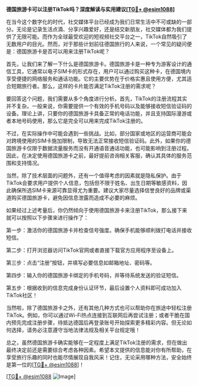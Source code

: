 **德国旅游卡可以注册TikTok吗？深度解读与实用建议[[TG💪+ @esim1088](https://t.me/s/esim1088)]**

在当今这个数字化的时代，社交媒体平台已经成为我们日常生活中不可或缺的一部分。无论是记录生活点滴、分享兴趣爱好，还是结交新朋友，社交媒体都为我们提供了无限可能。而作为全球最受欢迎的短视频社交平台之一，TikTok自然吸引了无数用户的目光。然而，对于那些计划前往德国旅行的人来说，一个常见的疑问便是：德国旅游卡是否可以用来注册TikTok呢？

首先，让我们来了解一下什么是德国旅游卡。德国旅游卡是一种专为游客设计的通信工具，它通常以电子SIM卡的形式存在，用户可以通过购买这种卡，在德国境内享受便捷的网络服务和通话功能。它的主要优势在于价格实惠且使用方便，尤其适合短期旅行者。那么，这样的卡片能否满足TikTok注册的需求呢？

要回答这个问题，我们需要从多个角度进行分析。首先，TikTok的注册流程其实并不复杂。一般来说，你需要提供一个有效的手机号码以及能够接收短信验证码的设备。理论上讲，只要你的德国旅游卡具备正常的电话功能，并且支持国际漫游或者本地号码使用，那么它是完全可以用来完成TikTok注册的。

不过，在实际操作中可能会遇到一些挑战。比如，部分国家或地区的运营商可能会对跨境使用的SIM卡施加限制，导致无法正常接收短信验证码。此外，如果你的德国旅游卡仅限于数据流量服务而没有开通语音通话功能，也可能影响到注册过程。因此，在决定使用德国旅游卡之前，最好提前咨询相关客服，确认其具体的服务范围和支持情况。

当然，除了技术层面的问题外，还有一个值得考虑的因素就是隐私保护。由于TikTok会要求用户提供个人信息，包括但不限于姓名、出生日期等敏感资料，因此确保所选SIM卡来源可靠显得尤为重要。建议大家尽量选择信誉良好的品牌或渠道购买德国旅游卡，避免因信息泄露而造成不必要的麻烦。

如果经过上述考量后，你仍然倾向于使用德国旅游卡来注册TikTok，那么接下来就可以按照以下步骤来进行操作了：

第一步：激活你的德国旅游卡并检查信号强度。确保手机能够顺利拨打电话并接收短信。

第二步：打开浏览器访问TikTok官网或者直接下载官方应用程序至设备上。

第三步：点击“注册”按钮，并填写必要信息如邮箱地址、密码等。

第四步：输入你的德国旅游卡绑定的手机号码，并等待系统发送的验证短信。

第五步：根据收到的信息完成身份认证环节，最后设置个人资料即可成功加入TikTok社区！

当然啦，除了德国旅游卡之外，还有其他几种方式也可以帮助你在旅途中轻松注册TikTok。例如，你可以通过Wi-Fi热点连接到互联网后再尝试注册；或者干脆在国内预先完成注册步骤，待抵达德国后再登录账号开始探索更多精彩内容。但无论如何选择，请务必注意遵守当地法律法规及相关平台规定哦！

总之，虽然德国旅游卡确实能够在一定程度上满足TikTok注册的需求，但在做出最终决定前还是需要综合考虑各种因素。希望本文提供的信息能对你有所帮助，在享受旅行乐趣的同时也能尽情展现自我风采！记住，无论采用哪种方法，安全始终是第一位的[[TG💪+ @esim1088](https://t.me/s/esim1088)]！

[[TG💪+ @esim1088](https://t.me/s/esim1088) ![Image](https://i.postimg.cc/4NQfJmqS/Snipaste-2025-05-13-00-14-12.png)]